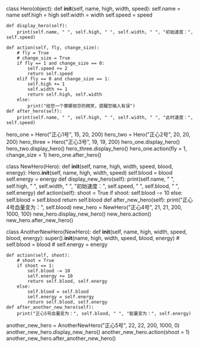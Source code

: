 class Hero(object):
    def __init__(self, name, high, width, speed):
        self.name = name
        self.high = high
        self.width = width
        self.speed = speed

    def display_hero(self):
        print(self.name, " ", self.high, " ", self.width, " ", "初始速度：", self.speed)

    def action(self, fly, change_size):
        # fly = True
        # change_size = True
        if fly == 1 and change_size == 0:
            self.speed += 2
            return self.speed
        elif fly == 0 and change_size == 1:
            self.high += 1
            self.width += 1
            return self.high, self.width
        else:
            print("给您一个蒙娜丽莎的微笑，提醒您输入有误")
    def after_hero(self):
        print(self.name, " ", self.high, " ", self.width, " ", "此时速度：", self.speed)

hero_one = Hero("正心1号",  15, 20, 200)
hero_two = Hero("正心2号", 20, 20, 200)
hero_three = Hero("正心3号", 19, 19, 200)
hero_one.display_hero()
hero_two.display_hero()
hero_three.display_hero()
hero_one.action(fly = 1, change_size = 1)
hero_one.after_hero()

class NewHero(Hero):
    def __init__(self, name, high, width, speed, blood, energy):
        Hero.__init__(self, name, high, width, speed)
        self.blood = blood
        self.energy = energy
    def display_new_hero(self):
        print(self.name, " ", self.high, " ", self.width, " ",
              "初始速度：", self.speed, " ", self.blood, " ", self.energy)
    def action(self):
        shoot = True
        if shoot:
            self.blood -= 10
        else:
            self.blood = self.blood
        return self.blood
    def after_new_hero(self):
        print("正心4号血量变为：", self.blood)
new_hero = NewHero("正心4号", 21, 21, 200, 1000, 100)
new_hero.display_new_hero()
new_hero.action()
new_hero.after_new_hero()

class AnotherNewHero(NewHero):
    def __init__(self, name, high, width, speed, blood, energy):
        super().__init__(name, high, width, speed, blood, energy)
        # self.blood = blood
        # self.energy = energy

    def action(self, shoot):
        # shoot = True
        if shoot == 1:
            self.blood -= 10
            self.energy += 10
            return self.blood, self.energy
        else:
            self.blood = self.blood
            self.energy = self.energy
            return self.blood, self.energy
    def after_another_new_hero(self):
        print("正心5号血量变为：", self.blood, " ", "能量变为：", self.energy)
another_new_hero = AnotherNewHero("正心5号", 22, 22, 200, 1000, 0)
another_new_hero.display_new_hero()
another_new_hero.action(shoot = 1)
another_new_hero.after_another_new_hero()
